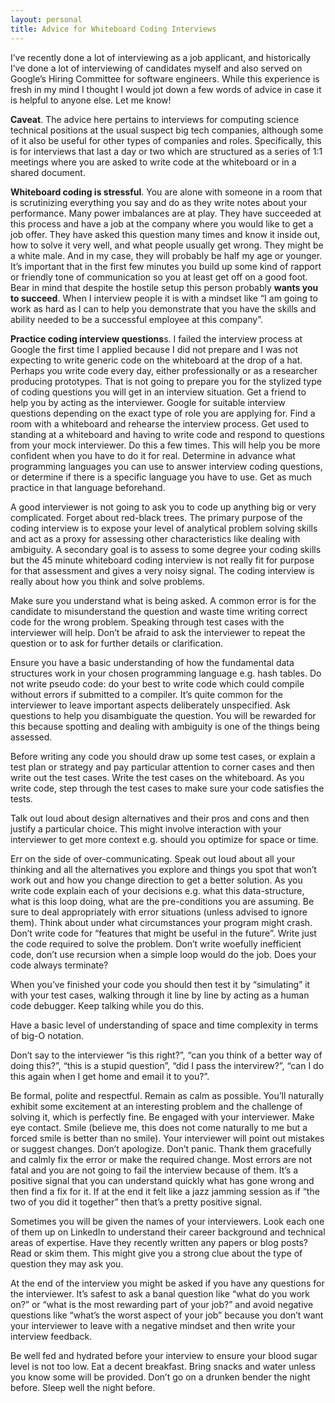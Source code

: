 ```yaml
---
layout: personal
title: Advice for Whiteboard Coding Interviews
---
```

I’ve recently done a lot of interviewing as a job applicant, and historically I’ve done a lot of interviewing of candidates myself and also served on Google’s Hiring Committee for software engineers. While this experience is fresh in my mind I thought I would jot down a few words of advice in case it is helpful to anyone else. Let me know!

**Caveat**. The advice here pertains to interviews for computing science technical positions at the usual suspect big tech companies, although some of it also be useful for other types of companies and roles. Specifically, this is for interviews that last a day or two which are structured as a series of 1:1 meetings where you are asked to write code at the whiteboard or in a shared document.

**Whiteboard coding is stressful**. You are alone with someone in a room that is scrutinizing everything you say and do as they write notes about your performance. Many power imbalances are at play. They have succeeded at this process and have a job at the company where you would like to get a job offer. They have asked this question many times and know it inside out, how to solve it very well, and what people usually get wrong. They might be a white male. And in my case, they will probably be half my age or younger. It’s important that in the first few minutes you build up some kind of rapport or friendly tone of communication so you at least get off on a good foot. Bear in mind that despite the hostile setup this person probably **wants you to succeed**. When I interview people it is with a mindset like “I am going to work as hard as I can to help you demonstrate that you have the skills and ability needed to be a successful employee at this company”.

**Practice coding interview questions**s. I failed the interview process at Google the first time I applied because I did not prepare and I was not expecting to write generic code on the whiteboard at the drop of a hat. Perhaps you write code every day, either professionally or as a researcher producing prototypes. That is not going to prepare you for the stylized type of coding questions you will get in an interview situation. Get a friend to help you by acting as the interviewer. Google for suitable interview questions depending on the exact type of role you are applying for. Find a room with a whiteboard and rehearse the interview process. Get used to standing at a whiteboard and having to write code and respond to questions from your mock interviewer. Do this a few times. This will help you be more confident when you have to do it for real. Determine in advance what programming languages you can use to answer interview coding questions, or determine if there is a specific language you have to use. Get as much practice in that language beforehand.

A good interviewer is not going to ask you to code up anything big or very complicated. Forget about red-black trees. The primary purpose of the coding interview is to expose your level of analytical problem solving skills and act as a proxy for assessing other characteristics like dealing with ambiguity. A secondary goal is to assess to some degree your coding skills but the 45 minute whiteboard coding interview is not really fit for purpose for that assessment and gives a very noisy signal. The coding interview is really about how you think and solve problems.

Make sure you understand what is being asked. A common error is for the candidate to misunderstand the question and waste time writing correct code for the wrong problem. Speaking through test cases with the interviewer will help. Don’t be afraid to ask the interviewer to repeat the question or to ask for further details or clarification.

Ensure you have a basic understanding of how the fundamental data structures work in your chosen programming language e.g. hash tables. Do not write pseudo code: do your best to write code which could compile without errors if submitted to a compiler. It’s quite common for the interviewer to leave important aspects deliberately unspecified. Ask questions to help you disambiguate the question. You will be rewarded for this because spotting and dealing with ambiguity is one of the things being assessed.

Before writing any code you should draw up some test cases, or explain a test plan or strategy and pay particular attention to corner cases and then write out the test cases. Write the test cases on the whiteboard. As you write code, step through the test cases to make sure your code satisfies the tests.

Talk out loud about design alternatives and their pros and cons and then justify a particular choice. This might involve interaction with your interviewer to get more context e.g. should you optimize for space or time.

Err on the side of over-communicating. Speak out loud about all your thinking and all the alternatives you explore and things you spot that won’t work out and how you change direction to get a better solution. As you write code explain each of your decisions e.g. what this data-structure, what is this loop doing, what are the pre-conditions you are assuming. Be sure to deal appropriately with error situations (unless advised to ignore them). Think about under what circumstances your program might crash. Don’t write code for “features that might be useful in the future”. Write just the code required to solve the problem. Don’t write woefully inefficient code, don’t use recursion when a simple loop would do the job. Does your code always terminate?

When you’ve finished your code you should then test it by “simulating” it with your test cases, walking through it line by line by acting as a human code debugger. Keep talking while you do this.

Have a basic level of understanding of space and time complexity in terms of big-O notation.

Don’t say to the interviewer “is this right?”, “can you think of a better way of doing this?”, “this is a stupid question”, “did I pass the intervirew?”, “can I do this again when I get home and email it to you?”.

Be formal, polite and respectful. Remain as calm as possible. You’ll naturally exhibit some excitement at an interesting problem and the challenge of solving it, which is perfectly fine. Be engaged with your interviewer. Make eye contact. Smile (believe me, this does not come naturally to me but a forced smile is better than no smile). Your interviewer will point out mistakes or suggest changes. Don’t apologize. Don’t panic. Thank them gracefully and calmly fix the error or make the required change. Most errors are not fatal and you are not going to fail the interview because of them. It’s a positive signal that you can understand quickly what has gone wrong and then find a fix for it. If at the end it felt like a jazz jamming session as if “the two of you did it together” then that’s a pretty positive signal.

Sometimes you will be given the names of your interviewers. Look each one of them up on LinkedIn to understand their career background and technical areas of expertise. Have they recently written any papers or blog posts? Read or skim them. This might give you a strong clue about the type of question they may ask you.

At the end of the interview you might be asked if you have any questions for the interviewer. It’s safest to ask a banal question like “what do you work on?” or “what is the most rewarding part of your job?” and avoid negative questions like “what’s the worst aspect of your job” because you don’t want your interviewer to leave with a negative mindset and then write your interview feedback. 

Be well fed and hydrated before your interview to ensure your blood sugar level is not too low. Eat a decent breakfast. Bring snacks and water unless you know some will be provided. Don’t go on a drunken bender the night before. Sleep well the night before.




